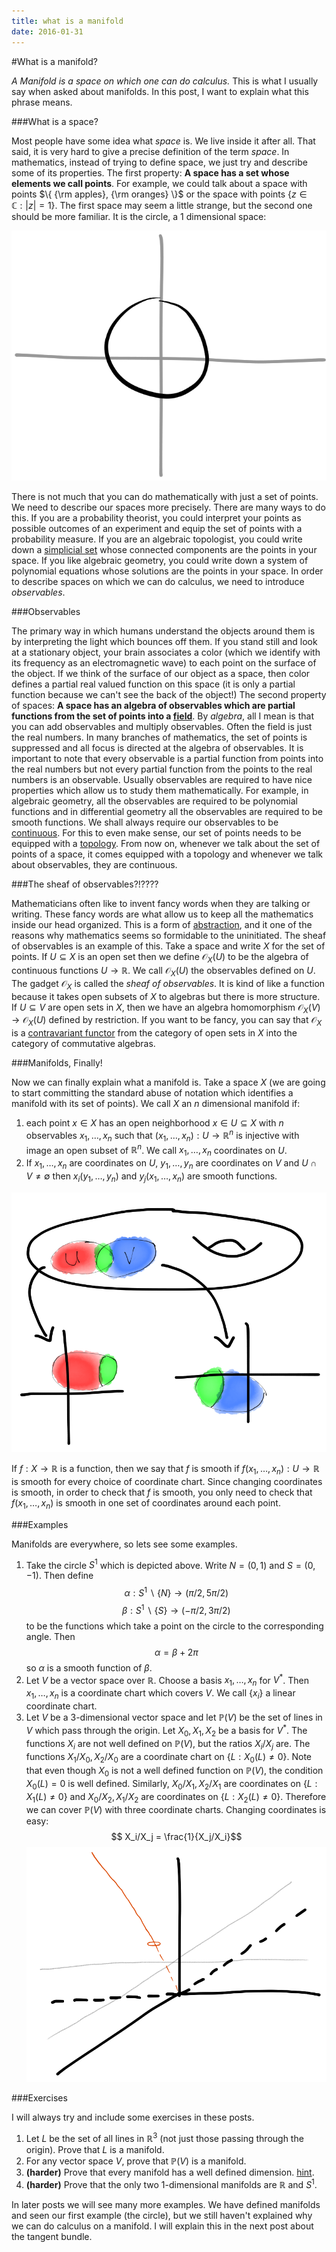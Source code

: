 ```yaml
---
title: what is a manifold
date: 2016-01-31
---
```


#What is a manifold?

*A Manifold is a space on which one can do calculus.* This is what I usually say when asked about manifolds. In this post, I want to explain what this phrase means.

###What is a space?

Most people have some idea what *space* is. We live inside it after all. That said, it is very hard to give a precise definition of the term *space*. In mathematics, instead of 
trying to define space, we just try and describe some of its properties. The first property: **A space has a set whose elements we call points**. For example, we could talk about a space 
with points $\{ {\rm apples}, {\rm oranges} \}$ or the space with points $\{ z \in \mathbb{C} : \lvert z \lvert = 1 \}$. The first space may seem a little strange, but the second one 
should be more familiar. It is the circle, a 1 dimensional space:

![](/img/2016-01-31-circle.PNG)

There is not much that you can do mathematically with just a set of points. We need to describe our spaces more precisely. There are many ways to do this. If you are a probability 
theorist, you could interpret your points as possible outcomes of an experiment and equip the set of points with a probability measure. If you are an algebraic topologist, you could 
write down a [simplicial set](https://en.wikipedia.org/wiki/Simplicial_set) whose connected components are the points in your space. If you like algebraic geometry, you could write down a 
system of polynomial equations whose solutions are the points in your space. In order to describe spaces on which we can do calculus, we need to introduce *observables*.

###Observables

The primary way in which humans understand the objects around them is by interpreting the light which bounces off them. If you stand still and look at a stationary object, your brain 
associates a color (which we identify with its frequency as an electromagnetic wave) to each point on the surface of the object. If we think of the surface of our object as a space, 
then color defines a partial real valued function on this space (it is only a partial function because we can\'t see the back of the object!) The second property of spaces: **A 
space has an algebra of observables which are partial functions from the set of points into a [field](https://en.wikipedia.org/wiki/Field_%28mathematics%29)**. By *algebra*, all I 
mean is that you can add observables and multiply observables. Often the field is just the real numbers. In many branches of mathematics, 
the set of points is suppressed and all focus is directed at the algebra of observables. It is important to note that every observable is a partial function from points into the real 
numbers but not every partial function from the points to the real numbers is an observable. Usually observables are required to have nice properties which allow us to study them 
mathematically. For example, in algebraic geometry, all the observables are required to be polynomial functions and in differential geometry all the observables are required to be 
smooth functions. We shall always require our observables to be [continuous](https://en.wikipedia.org/wiki/Continuous_function). For this to even make sense, our set of points 
needs to be equipped with a [topology](https://en.wikipedia.org/wiki/Topological_space). From now on, whenever we talk about the set of points of a space, it comes equipped with a 
topology and whenever we talk about observables, they are continuous.

###The sheaf of observables?!????

Mathematicians often like to invent fancy words when they are talking or writing. These fancy words are what allow us to keep all the mathematics inside our head organized. This is a 
form of [abstraction](https://en.wikipedia.org/wiki/Abstraction_%28computer_science%29), and it one of the reasons why mathematics seems so formidable to the uninitiated. The sheaf 
of observables is an example of this. Take a space and write $X$ for the set of points. If $U \subseteq X$ is an open set then we define $\mathcal{O}_X(U)$ to be the algebra of 
continuous functions $U \to \mathbb{R}$. We call $\mathcal{O}_X(U)$ the observables defined on $U$. The gadget $\mathcal{O}_X$ is called the *sheaf of observables*. It is kind of 
like a function because it takes open subsets of $X$ to algebras but there is more structure. If $U \subseteq V$ are open sets in $X$, then we have an algebra homomorphism 
$\mathcal{O}_X(V) \to \mathcal{O}_X(U)$ defined by restriction. If you want to be fancy, you can say that $\mathcal{O}_X$ is a [contravariant 
functor](https://en.wikipedia.org/wiki/Functor) from the category of open sets in $X$ into the category of commutative algebras.


###Manifolds, Finally!

Now we can finally explain what a manifold is. Take a space $X$ (we are going to start committing the standard abuse of notation which identifies a manifold with its set of points). 
We call $X$ an $n$ dimensional manifold if:

1. each point $x \in X$ has an open neighborhood $x \in U \subseteq X$ with $n$ observables $x_1,\dots,x_n$ such that $(x_1,\dots,x_n) : U \to \mathbb{R}^n$ is injective with image 
an open subset of $\mathbb{R}^n$. We call $x_1,\dots,x_n$ coordinates on $U$.
2. If $x_1,\dots,x_n$ are coordinates on $U$, $y_1,\dots,y_n$ are coordinates on $V$ and $U \cap V \not= \emptyset$ then $x_i(y_1,\dots,y_n)$ and $y_j(x_1,\dots,x_n)$ are smooth 
functions.

![](/img/2016-01-31-changingcoordinates.PNG)

If $f:X \to \mathbb{R}$ is a function, then we say that $f$ is smooth if $f(x_1,\dots,x_n) : U \to \mathbb{R}$ is smooth for every choice of coordinate chart. Since changing 
coordinates is smooth, in order to check that $f$ is smooth, you only need to check that $f(x_1,\dots,x_n)$ is smooth in one set of coordinates around each point. 

###Examples

Manifolds are everywhere, so lets see some examples.
 
1. Take the circle $S^1$ which is depicted above. Write $N = (0,1)$ and $S = (0,-1)$. Then define 
$$\alpha : S^1 \backslash \{ N \} \to (\pi/2,5 \pi/2)$$
$$\beta : S^1 \backslash \{ S \} \to (-\pi/2,3\pi/2)$$
to be the functions which take a point on the circle to the corresponding angle. Then
$$\alpha = \beta + 2 \pi$$
so $\alpha$ is a smooth function of $\beta$.
2. Let $V$ be a vector space over $\mathbb{R}$. Choose a basis $x_1,\dots,x_n$ for $V^*$. Then $x_1,\dots,x_n$ is a coordinate chart which covers $V$. We call $\{x_i\}$ a linear 
coordinate chart. 
3. Let $V$ be a 3-dimensional vector space and let $\mathbb{P}(V)$ be the set of lines in $V$ which pass through the origin. Let $X_0,X_1,X_2$ be a basis for $V^*$. The functions 
$X_i$ are not well defined on $\mathbb{P}(V)$, but the ratios $X_i/X_j$ are. The functions $X_1/X_0, X_2/X_0$ are a coordinate chart on $\{L : X_0(L) \not= 0 \}$. Note that even 
though $X_0$ is not a well defined function on $\mathbb{P}(V)$, the condition $X_0(L) = 0$ is well defined. Similarly, $X_0/X_1, X_2/X_1$ are coordinates on $\{ L : X_1(L) \not= 
0\}$ and $X_0/X_2, X_1/X_2$ are coordinates on $\{L : X_2(L) \not= 0 \}$. Therefore we can cover $\mathbb{P}(V)$ with three coordinate charts. Changing coordinates is easy:
$$ X_i/X_j = \frac{1}{X_j/X_i}$$
![](/img/2016-01-31-projectivespace.PNG)

###Exercises

I will always try and include some exercises in these posts.

1. Let $L$ be the set of all lines in $\mathbb{R}^3$ (not just those passing through the origin). Prove that $L$ is a manifold.
2. For any vector space $V$, prove that $\mathbb{P}(V)$ is a manifold.
3. **(harder)** Prove that every manifold has a well defined dimension. [hint](https://en.wikipedia.org/wiki/Singular_homology).
4. **(harder)** Prove that the only two 1-dimensional manifolds are $\mathbb{R}$ and $S^1$. 

In later posts we will see many more examples. We have defined manifolds and seen our first example (the circle), but we still haven\'t 
explained why we can do calculus on a manifold. I will explain this in the next post about the tangent bundle.
